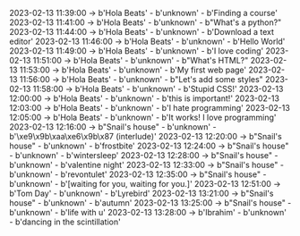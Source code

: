 2023-02-13 11:39:00 -> b'Hola Beats' - b'unknown' - b'Finding a course'
2023-02-13 11:41:00 -> b'Hola Beats' - b'unknown' - b"What's a python?"
2023-02-13 11:44:00 -> b'Hola Beats' - b'unknown' - b'Download a text editor'
2023-02-13 11:46:00 -> b'Hola Beats' - b'unknown' - b'Hello World'
2023-02-13 11:49:00 -> b'Hola Beats' - b'unknown' - b'I love coding'
2023-02-13 11:51:00 -> b'Hola Beats' - b'unknown' - b"What's HTML?"
2023-02-13 11:53:00 -> b'Hola Beats' - b'unknown' - b'My first web page'
2023-02-13 11:56:00 -> b'Hola Beats' - b'unknown' - b"Let's add some styles"
2023-02-13 11:58:00 -> b'Hola Beats' - b'unknown' - b'Stupid CSS!'
2023-02-13 12:00:00 -> b'Hola Beats' - b'unknown' - b'this is important!'
2023-02-13 12:03:00 -> b'Hola Beats' - b'unknown' - b'I hate programming'
2023-02-13 12:05:00 -> b'Hola Beats' - b'unknown' - b'It works! I love programming'
2023-02-13 12:16:00 -> b"Snail's house" - b'unknown' - b'\xe9\x9b\xaa\xe6\x9b\x87 (interlude)'
2023-02-13 12:20:00 -> b"Snail's house" - b'unknown' - b'frostbite'
2023-02-13 12:24:00 -> b"Snail's house" - b'unknown' - b'wintersleep'
2023-02-13 12:28:00 -> b"Snail's house" - b'unknown' - b'valentine night'
2023-02-13 12:33:00 -> b"Snail's house" - b'unknown' - b'revontulet'
2023-02-13 12:35:00 -> b"Snail's house" - b'unknown' - b'[waiting for you, waiting for you.]'
2023-02-13 12:51:00 -> b'Tom Day' - b'unknown' - b'Lyrebird'
2023-02-13 13:21:00 -> b"Snail's house" - b'unknown' - b'autumn'
2023-02-13 13:25:00 -> b"Snail's house" - b'unknown' - b'life with u'
2023-02-13 13:28:00 -> b'Ibrahim' - b'unknown' - b'dancing in the scintillation'

